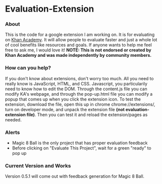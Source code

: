 # Evaluation-Extension
<h3>About</h3>
<p>This is the code for a google extension I am working on. It is for evaluating on <a href="https://www.khanacademy.org">Khan Academy</a>. It will allow people to evaluate faster and just a whole lot of cool benefits like resources and goals. If anyone wants to help me feel free to ask me, I would love it! <strong>NOTE: This is not endorsed or created by Khan Academy and was made independently by community members.</strong></p>

<h3>How can you help?</h3>
<p>If you don't know about extensions, don't worry too much. All you need to really know is JavaScript, HTML, and CSS. Javascript, you particularily need to know how to edit the DOM. Through the content.js file you can modify KA's webpage, and through the pop-up.html file you can modify a popup that comes up when you click the extension icon. To test the extension, download the file, open this up in chrome chrome://extensions/, turn on developer mode, and unpack the extension file <strong>(not evaluation-extension file)</strong>. Then you can test it and reload the extension/pages as needed.</p>

<h3>Alerts</h3>
<ul>
  <li> Magic 8 Ball is the only project that has proper evaluation feedback
  <li> Before clicking on "Evaluate This Project", wait for a green "ready" to pop up
</ul>

<h3>Current Version and Works</h3>
<p>Version 0.5.1 will come out with feedback generation for Magic 8 Ball.</p>
